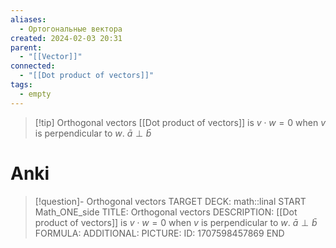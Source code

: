 ```yaml
---
aliases:
  - Ортогональные вектора
created: 2024-02-03 20:31
parent:
  - "[[Vector]]"
connected:
  - "[[Dot product of vectors]]"
tags:
  - empty
---
```


> [!tip] Orthogonal vectors
[[Dot product of vectors]]  is $v \cdot w = 0$ when $v$ is perpendicular to $w$.
$\bar a \perp \bar b$

# Anki
> [!question]- Orthogonal vectors
TARGET DECK: math::linal
START
Math_ONE_side
TITLE: Orthogonal vectors
DESCRIPTION: [[Dot product of vectors]]  is $v \cdot w = 0$ when $v$ is perpendicular to $w$.
$\bar a \perp \bar b$
FORMULA: 
ADDITIONAL:
PICTURE:
ID: 1707598457869
END

